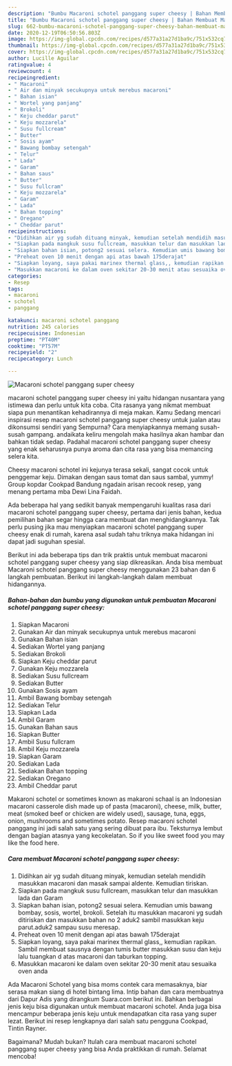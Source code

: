 ```yaml
---
description: "Bumbu Macaroni schotel panggang super cheesy | Bahan Membuat Macaroni schotel panggang super cheesy Yang Menggugah Selera"
title: "Bumbu Macaroni schotel panggang super cheesy | Bahan Membuat Macaroni schotel panggang super cheesy Yang Menggugah Selera"
slug: 662-bumbu-macaroni-schotel-panggang-super-cheesy-bahan-membuat-macaroni-schotel-panggang-super-cheesy-yang-menggugah-selera
date: 2020-12-19T06:50:56.803Z
image: https://img-global.cpcdn.com/recipes/d577a31a27d1ba9c/751x532cq70/macaroni-schotel-panggang-super-cheesy-foto-resep-utama.jpg
thumbnail: https://img-global.cpcdn.com/recipes/d577a31a27d1ba9c/751x532cq70/macaroni-schotel-panggang-super-cheesy-foto-resep-utama.jpg
cover: https://img-global.cpcdn.com/recipes/d577a31a27d1ba9c/751x532cq70/macaroni-schotel-panggang-super-cheesy-foto-resep-utama.jpg
author: Lucille Aguilar
ratingvalue: 4
reviewcount: 4
recipeingredient:
- " Macaroni"
- " Air dan minyak secukupnya untuk merebus macaroni"
- " Bahan isian"
- " Wortel yang panjang"
- " Brokoli"
- " Keju cheddar parut"
- " Keju mozzarela"
- " Susu fullcream"
- " Butter"
- " Sosis ayam"
- " Bawang bombay setengah"
- " Telur"
- " Lada"
- " Garam"
- " Bahan saus"
- " Butter"
- " Susu fullcram"
- " Keju mozzarela"
- " Garam"
- " Lada"
- " Bahan topping"
- " Oregano"
- " Cheddar parut"
recipeinstructions:
- "Didihkan air yg sudah dituang minyak, kemudian setelah mendidih masukkan macaroni dan masak sampai aldente. Kemudian tiriskan."
- "Siapkan pada mangkuk susu fullcream, masukkan telur dan masukkan lada dan Garam"
- "Siapkan bahan isian, potong2 sesuai selera. Kemudian umis bawang bombay, sosis, wortel, brokoli. Setelah itu masukkan macaroni yg sudah ditiriskan dan masukkan bahan no 2 aduk2 sambil masukkan keju parut.aduk2 sampau susu meresap."
- "Preheat oven 10 menit dengan api atas bawah 175derajat"
- "Siapkan loyang, saya pakai marinex thermal glass,, kemudian rapikan. Sambil membuat sausnya dengan tumis butter masukkan susu dan keju lalu tuangkan d atas macaroni dan taburkan topping."
- "Masukkan macaroni ke dalam oven sekitar 20-30 menit atau sesuaika oven anda"
categories:
- Resep
tags:
- macaroni
- schotel
- panggang

katakunci: macaroni schotel panggang 
nutrition: 245 calories
recipecuisine: Indonesian
preptime: "PT40M"
cooktime: "PT57M"
recipeyield: "2"
recipecategory: Lunch

---
```



![Macaroni schotel panggang super cheesy](https://img-global.cpcdn.com/recipes/d577a31a27d1ba9c/751x532cq70/macaroni-schotel-panggang-super-cheesy-foto-resep-utama.jpg)


macaroni schotel panggang super cheesy ini yaitu hidangan nusantara yang istimewa dan perlu untuk kita coba. Cita rasanya yang nikmat membuat siapa pun menantikan kehadirannya di meja makan.
Kamu Sedang mencari inspirasi resep macaroni schotel panggang super cheesy untuk jualan atau dikonsumsi sendiri yang Sempurna? Cara menyiapkannya memang susah-susah gampang. andaikata keliru mengolah maka hasilnya akan hambar dan bahkan tidak sedap. Padahal macaroni schotel panggang super cheesy yang enak seharusnya punya aroma dan cita rasa yang bisa memancing selera kita.

Cheesy macaroni schotel ini kejunya terasa sekali, sangat cocok untuk penggemar keju. Dimakan dengan saus tomat dan saus sambal, yummy! Group kopdar Cookpad Bandung ngadain arisan recook resep, yang menang pertama mba Dewi Lina Faidah.

Ada beberapa hal yang sedikit banyak mempengaruhi kualitas rasa dari macaroni schotel panggang super cheesy, pertama dari jenis bahan, kedua pemilihan bahan segar hingga cara membuat dan menghidangkannya. Tak perlu pusing jika mau menyiapkan macaroni schotel panggang super cheesy enak di rumah, karena asal sudah tahu triknya maka hidangan ini dapat jadi suguhan spesial.


Berikut ini ada beberapa tips dan trik praktis untuk membuat macaroni schotel panggang super cheesy yang siap dikreasikan. Anda bisa membuat Macaroni schotel panggang super cheesy menggunakan 23 bahan dan 6 langkah pembuatan. Berikut ini langkah-langkah dalam membuat hidangannya.

<!--inarticleads1-->

##### Bahan-bahan dan bumbu yang digunakan untuk pembuatan Macaroni schotel panggang super cheesy:

1. Siapkan  Macaroni
1. Gunakan  Air dan minyak secukupnya untuk merebus macaroni
1. Gunakan  Bahan isian
1. Sediakan  Wortel yang panjang
1. Sediakan  Brokoli
1. Siapkan  Keju cheddar parut
1. Gunakan  Keju mozzarela
1. Sediakan  Susu fullcream
1. Sediakan  Butter
1. Gunakan  Sosis ayam
1. Ambil  Bawang bombay setengah
1. Sediakan  Telur
1. Siapkan  Lada
1. Ambil  Garam
1. Gunakan  Bahan saus
1. Siapkan  Butter
1. Ambil  Susu fullcram
1. Ambil  Keju mozzarela
1. Siapkan  Garam
1. Sediakan  Lada
1. Sediakan  Bahan topping
1. Sediakan  Oregano
1. Ambil  Cheddar parut


Makaroni schotel or sometimes known as makaroni schaal is an Indonesian macaroni casserole dish made up of pasta (macaroni), cheese, milk, butter, meat (smoked beef or chicken are widely used), sausage, tuna, eggs, onion, mushrooms and sometimes potato. Resep macaroni schotel panggang ini jadi salah satu yang sering dibuat para ibu. Teksturnya lembut dengan bagian atasnya yang kecokelatan. So if you like sweet food you may like the food here. 

<!--inarticleads2-->

##### Cara membuat Macaroni schotel panggang super cheesy:

1. Didihkan air yg sudah dituang minyak, kemudian setelah mendidih masukkan macaroni dan masak sampai aldente. Kemudian tiriskan.
1. Siapkan pada mangkuk susu fullcream, masukkan telur dan masukkan lada dan Garam
1. Siapkan bahan isian, potong2 sesuai selera. Kemudian umis bawang bombay, sosis, wortel, brokoli. Setelah itu masukkan macaroni yg sudah ditiriskan dan masukkan bahan no 2 aduk2 sambil masukkan keju parut.aduk2 sampau susu meresap.
1. Preheat oven 10 menit dengan api atas bawah 175derajat
1. Siapkan loyang, saya pakai marinex thermal glass,, kemudian rapikan. Sambil membuat sausnya dengan tumis butter masukkan susu dan keju lalu tuangkan d atas macaroni dan taburkan topping.
1. Masukkan macaroni ke dalam oven sekitar 20-30 menit atau sesuaika oven anda


Ada Macaroni Schotel yang bisa moms contek cara memasaknya, biar serasa makan siang di hotel bintang lima. Intip bahan dan cara membuatnya dari Dapur Adis yang dirangkum Suara.com berikut ini. Bahkan berbagai jenis keju bisa digunakan untuk membuat macaroni schotel. Anda juga bisa mencampur beberapa jenis keju untuk mendapatkan cita rasa yang super lezat. Berikut ini resep lengkapnya dari salah satu pengguna Cookpad, Tintin Rayner. 

Bagaimana? Mudah bukan? Itulah cara membuat macaroni schotel panggang super cheesy yang bisa Anda praktikkan di rumah. Selamat mencoba!
